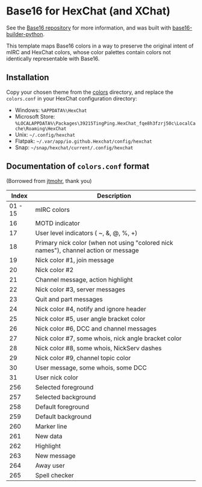 # Base16 for HexChat (and XChat)

See the [Base16 repository](https://github.com/chriskempson/base16) for more information, and was built with [base16-builder-python](https://github.com/InspectorMustache/base16-builder-python).

This template maps Base16 colors in a way to preserve the original intent of mIRC and HexChat colors, whose color palettes contain colors not identically representable with Base16.

## Installation

Copy your chosen theme from the [colors](colors) directory, and replace the `colors.conf` in your HexChat configuration directory:

*    Windows: `%APPDATA%\HexChat`
*    Microsoft Store: `%LOCALAPPDATA%\Packages\39215TingPing.HexChat_fqe8h3fzrj50c\LocalCache\Roaming\HexChat`
*    Unix: `~/.config/hexchat`
*    Flatpak: `~/.var/app/io.github.Hexchat/config/hexchat`
*    Snap: `~/snap/hexchat/current/.config/hexchat`

## Documentation of `colors.conf` format

(Borrowed from [jtmohr](https://github.com/jtmohr/xchat-colors-solarized), thank you)

Index   | Description
---     | ---
01 - 15 | mIRC colors
16      | MOTD indicator
17      | User level indicators ( ~, &, @, %, +)
18      | Primary nick color (when not using "colored nick names"), channel action or message
19      | Nick color #1, join message
20      | Nick color #2
21      | Channel message, action highlight
22      | Nick color #3, server messages
23      | Quit and part messages
24      | Nick color #4, notify and ignore header
25      | Nick color #5, user angle bracket color
26      | Nick color #6, DCC and channel messages
27      | Nick color #7, some whois, nick angle bracket color
28      | Nick color #8, some whois, NickServ dashes
29      | Nick color #9, channel topic color
30      | User message, some whois, some DCC
31      | User nick color
256     | Selected foreground
257     | Selected background
258     | Default foreground
259     | Default background
260     | Marker line
261     | New data
262     | Highlight
263     | New message
264     | Away user
265     | Spell checker